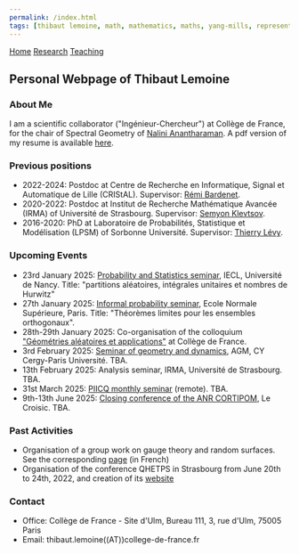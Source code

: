 ```yaml
---
permalink: /index.html
tags: [thibaut lemoine, math, mathematics, maths, yang-mills, representation theory, mathematical physics, probability] 
---
```

<head>
  <meta name="keywords" content="Thibaut Lemoine, math, mathematics, maths, Yang-Mills, representation theory, mathematical physics, probability">
  <meta name="author" content="Thibaut Lemoine">
  <link href="style.css" rel="stylesheet">
  <meta http-equiv='cache-control' content='no-cache'> 
  <meta http-equiv='expires' content='0'> 
  <meta http-equiv='pragma' content='no-cache'>
</head>


<div class="banner">
    <a href="/index.html">Home</a>
    <a href="/research.html">Research</a>
    <a href="/teaching.html">Teaching</a>
</div>

<body>

<div class="content">

<h2>Personal Webpage of Thibaut Lemoine</h2>

<h3>About Me</h3>

<p>
I am a scientific collaborator ("Ingénieur-Chercheur") at Collège de France, for the chair of Spectral Geometry of <a href="https://irma.math.unistra.fr/~anantharaman/">Nalini Anantharaman</a>. A pdf version of my resume is available <a href="/CV_EN.pdf">here</a>.
</p>

<h3>Previous positions</h3>

<ul>
  <li>
   2022-2024: Postdoc at Centre de Recherche en Informatique, Signal et Automatique de Lille (CRIStAL). Supervisor: <a href="https://rbardenet.github.io/">Rémi Bardenet</a>.
  </li>
  <li>
   2020-2022: Postdoc at Institut de Recherche Mathématique Avancée (IRMA) of Université de Strasbourg. Supervisor: <a href="https://irma.math.unistra.fr/~klevtsov/">Semyon Klevtsov</a>.
  </li>
  <li>
    2016-2020: PhD at Laboratoire de Probabilités, Statistique et Modélisation (LPSM) of Sorbonne Université. Supervisor: <a href="https://www.lpsm.paris/users/levyt/index">Thierry Lévy</a>.
  </li>
</ul>

<h3>Upcoming Events</h3>

<ul>
  <li>
    23rd January 2025: <a href="https://dev-iecl.univ-lorraine.fr/evenements/seminaires/seminaire-probabilites-et-statistique/">Probability and Statistics seminar</a>, IECL, Université de Nancy. Title: "partitions aléatoires, intégrales unitaires et nombres de Hurwitz"
  </li>
  <li>
   27th January 2025: <a href="https://probas.math.ens.psl.eu/doku.php/start">Informal probability seminar</a>, Ecole Normale Supérieure, Paris. Title: "Théorèmes limites pour les ensembles orthogonaux". 
  </li>
  <li>
    28th-29th January 2025: Co-organisation of the colloquium <a href="https://www.college-de-france.fr/fr/agenda/colloque/geometries-aleatoires-et-applications">"Géométries aléatoires et applications"</a> at Collège de France.
  </li>
  <li>
    3rd February 2025: <a href="https://louisioos.github.io/liens.html">Seminar of geometry and dynamics</a>, AGM, CY Cergy-Paris Université. TBA.
  </li>
  <li>
    13th February 2025: Analysis seminar, IRMA, Université de Strasbourg. TBA.
  </li>
  <li>
    31st March 2025: <a href="https://indico.math.cnrs.fr/event/13237/">PIICQ monthly seminar</a> (remote). TBA.
  </li>
  <li>
    9th-13th June 2025: <a href="https://cortipom25.sciencesconf.org/?lang=fr">Closing conference of the ANR CORTIPOM</a>, Le Croisic. TBA.
  </li>
  
</ul>

<h3>Past Activities</h3>

<ul>
  <li>
    Organisation of a group work on gauge theory and random surfaces. See the corresponding <a href="/gt_2023.html">page</a> (in French)
  </li>
  <li>
    Organisation of the conference QHETPS in Strasbourg from June 20th to 24th, 2022, and creation of its <a href="https://qhetps.pages.math.unistra.fr/">website</a>
  </li>
</ul>

<h3>Contact</h3>

<div class="contact">
<ul>
  <li>
    Office: Collège de France - Site d'Ulm, Bureau 111, 3, rue d'Ulm, 75005 Paris
  </li>
  <li>
    Email: thibaut.lemoine((AT))college-de-france.fr
  </li>
</ul>
  
</div>
</div>

</body>
